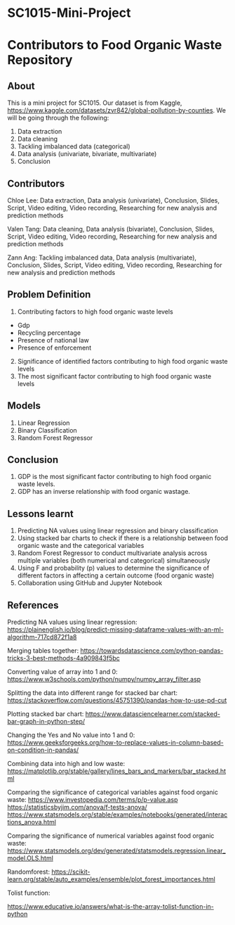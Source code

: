# SC1015-Mini-Project
# Contributors to Food Organic Waste Repository

## About
This is a mini project for SC1015. Our dataset is from Kaggle, https://www.kaggle.com/datasets/zvr842/global-pollution-by-counties. We will be going through the following: 
1. Data extraction
2. Data cleaning
3. Tackling imbalanced data (categorical)
4. Data analysis (univariate, bivariate, multivariate)
5. Conclusion

## Contributors 
Chloe Lee: Data extraction, Data analysis (univariate), Conclusion, Slides, Script, Video editing, Video recording, Researching for new analysis and prediction methods

Valen Tang: Data cleaning, Data analysis (bivariate), Conclusion, Slides, Script, Video editing, Video recording, Researching for new analysis and prediction methods

Zann Ang: Tackling imbalanced data, Data analysis (multivariate), Conclusion, Slides, Script, Video editing, Video recording, Researching for new analysis and prediction methods

## Problem Definition   
1. Contributing factors to high food organic waste levels
  - Gdp
  - Recycling percentage
  - Presence of national law
  - Presence of enforcement
2. Significance of identified factors contributing to high food organic waste levels
3. The most significant factor contributing to high food organic waste levels 

## Models 
1. Linear Regression   
2. Binary Classification  
3. Random Forest Regressor 

## Conclusion
1. GDP is the most significant factor contributing to high food organic waste levels. 
2. GDP has an inverse relationship with food organic wastage.

## Lessons learnt
1. Predicting NA values using linear regression and binary classification
2. Using stacked bar charts to check if there is a relationship between food organic waste and the categorical variables
3. Random Forest Regressor to conduct multivariate analysis across multiple variables (both numerical and categorical) simultaneously
4. Using F and probability (p) values to determine the significance of different factors in affecting a certain outcome (food organic waste)
5. Collaboration using GitHub and Jupyter Notebook    

## References
Predicting NA values using linear regression:  
https://plainenglish.io/blog/predict-missing-dataframe-values-with-an-ml-algorithm-717cd872f1a8 
 
Merging tables together: 
https://towardsdatascience.com/python-pandas-tricks-3-best-methods-4a909843f5bc 
 
Converting value of array into 1 and 0: 
https://www.w3schools.com/python/numpy/numpy_array_filter.asp 
 
Splitting the data into different range for stacked bar chart: 
https://stackoverflow.com/questions/45751390/pandas-how-to-use-pd-cut 
 
Plotting stacked bar chart: 
https://www.datasciencelearner.com/stacked-bar-graph-in-python-step/ 
 
Changing the Yes and No value into 1 and 0: 
https://www.geeksforgeeks.org/how-to-replace-values-in-column-based-on-condition-in-pandas/ 
 
Combining data into high and low waste: 
https://matplotlib.org/stable/gallery/lines_bars_and_markers/bar_stacked.html 
 
Comparing the significance of categorical variables against food organic waste: 
https://www.investopedia.com/terms/p/p-value.asp 
https://statisticsbyjim.com/anova/f-tests-anova/ 
https://www.statsmodels.org/stable/examples/notebooks/generated/interactions_anova.html 
 
Comparing the significance of numerical variables against food organic waste: 
https://www.statsmodels.org/dev/generated/statsmodels.regression.linear_model.OLS.html 
 
Randomforest: 
https://scikit-learn.org/stable/auto_examples/ensemble/plot_forest_importances.html 
 
Tolist function: 

https://www.educative.io/answers/what-is-the-array-tolist-function-in-python
